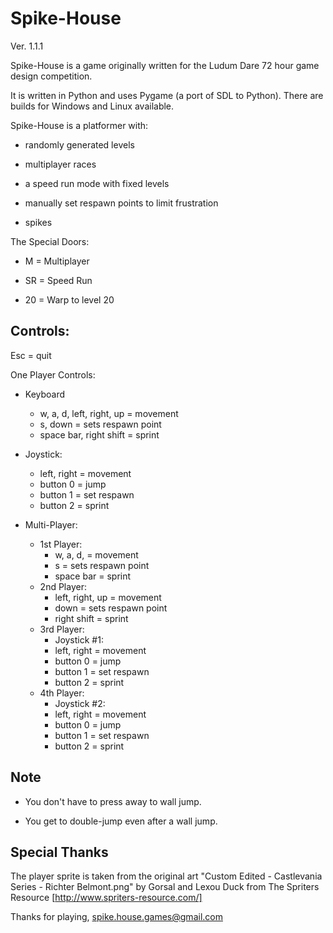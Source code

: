 Spike-House 
===========

Ver. 1.1.1

Spike-House is a game originally written for the Ludum Dare 72 hour game design competition.

It is written in Python and uses Pygame (a port of SDL to Python). There are builds for Windows and Linux available.

Spike-House is a platformer with:

* randomly generated levels

* multiplayer races

* a speed run mode with fixed levels

* manually set respawn points to limit frustration

* spikes

The Special Doors:

* M = Multiplayer

* SR = Speed Run

* 20 = Warp to level 20


Controls:
---------

Esc = quit

One Player Controls:

* Keyboard
    * w, a, d, left, right, up = movement
    * s, down = sets respawn point
    * space bar, right shift = sprint

* Joystick:
    * left, right = movement
    * button 0 = jump
    * button 1 = set respawn
    * button 2 = sprint

* Multi-Player:
    * 1st Player:
        * w, a, d, = movement
        * s = sets respawn point
        * space bar = sprint
    * 2nd Player:
        * left, right, up = movement
        * down = sets respawn point
        * right shift = sprint
    * 3rd Player:
        * Joystick #1:
        * left, right = movement
        * button 0 = jump
        * button 1 = set respawn
        * button 2 = sprint
    * 4th Player:
        * Joystick #2:
        * left, right = movement
        * button 0 = jump
        * button 1 = set respawn
        * button 2 = sprint

Note
----

* You don't have to press away to wall jump.

* You get to double-jump even after a wall jump.


Special Thanks
--------------

The player sprite is taken from the original art
"Custom Edited - Castlevania Series - Richter Belmont.png"
by Gorsal and Lexou Duck 
from The Spriters Resource [http://www.spriters-resource.com/]

Thanks for playing,
spike.house.games@gmail.com